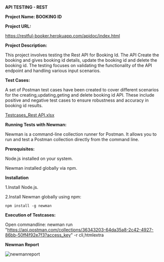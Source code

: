 **API TESTING - REST**

**Project Name: BOOKING ID**


**Project URL:**

https://restful-booker.herokuapp.com/apidoc/index.html


**Project Description:**

This project involves testing the Rest API for Booking Id. The API Create the booking and gives booking id details, update the booking id and delete the booking id. The testing focuses on validating the functionality of the API endpoint and handling various input scenarios.

**Test Cases:**

A set of Postman test cases have been created to cover different scenarios for the creating,updating,geting and delete booking id API. These include positive and negative test cases to ensure robustness and accuracy in booking id results.

[Testcases_Rest API.xlsx](https://github.com/user-attachments/files/16329380/Testcases_Rest.API.xlsx)

**Running Tests with Newman:**

Newman is a command-line collection runner for Postman. It allows you to run and test a Postman collection directly from the command line.

**Prerequisites:**

Node.js installed on your system.

Newman installed globally via npm.

**Installation**

1.Install Node.js.

2.Install Newman globally using npm:

    npm install -g newman

**Execution of Testcases:**

Open commandline:
newman run "https://api.postman.com/collections/36343203-64da35a8-2c42-4927-86bb-50ff4f92e7f3?access_key" -r cli,htmlextra


**Newman Report**


![newmanreport](https://github.com/user-attachments/assets/a7643609-7412-4e4d-a32f-58dc462d9603)
